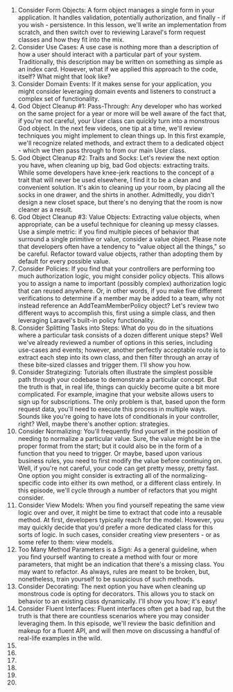 1. Consider Form Objects: A form object manages a single form in your application. It handles validation, potentially authorization, and finally - if you wish - persistence. In this lesson, we'll write an implementation from scratch, and then switch over to reviewing Laravel's form request classes and how they fit into the mix.
2. Consider Use Cases: A use case is nothing more than a description of how a user should interact with a particular part of your system. Traditionally, this description may be written on something as simple as an index card. However, what if we applied this approach to the code, itself? What might that look like?
3. Consider Domain Events: If it makes sense for your application, you might consider leveraging domain events and listeners to construct a complex set of functionality.
4. God Object Cleanup #1: Pass-Through: Any developer who has worked on the same project for a year or more will be well aware of the fact that, if you're not careful, your User class can quickly turn into a monstrous God object. In the next few videos, one tip at a time, we'll review techniques you might implement to clean things up. In this first example, we'll recognize related methods, and extract them to a dedicated object - which we then pass through to from our main User class.
5. God Object Cleanup #2: Traits and Socks: Let's review the next option you have, when cleaning up big, bad God objects: extracting traits. While some developers have knee-jerk reactions to the concept of a trait that will never be used elsewhere, I find it to be a clean and convenient solution. It's akin to cleaning up your room, by placing all the socks in one drawer, and the shirts in another. Admittedly, you didn't design a new closet space, but there's no denying that the room is now cleaner as a result.
6. God Object Cleanup #3: Value Objects: Extracting value objects, when appropriate, can be a useful technique for cleaning up messy classes. Use a simple metric: if you find multiple pieces of behavior that surround a single primitive or value, consider a value object. Please note that developers often have a tendency to "value object all the things," so be careful. Refactor toward value objects, rather than adopting them by default for every possible value.
7. Consider Policies: If you find that your controllers are performing too much authorization logic, you might consider policy objects. This allows you to assign a name to important (possibly complex) authorization logic that can reused anywhere. Or, in other words, if you make five different verifications to determine if a member may be added to a team, why not instead reference an AddTeamMemberPolicy object? Let's review two different ways to accomplish this, first using a simple class, and then leveraging Laravel's built-in policy functionality.
8. Consider Splitting Tasks into Steps: What do you do in the situations where a particular task consists of a dozen different unique steps? Well we've already reviewed a number of options in this series, including use-cases and events; however, another perfectly acceptable route is to extract each step into its own class, and then filter through an array of these bite-sized classes and trigger them. I'll show you how.
9. Consider Strategizing: Tutorials often illustrate the simplest possible path through your codebase to demonstrate a particular concept. But the truth is that, in real life, things can quickly become quite a bit more complicated. For example, imagine that your website allows users to sign up for subscriptions. The only problem is that, based upon the form request data, you'll need to execute this process in multiple ways. Sounds like you're going to have lots of conditionals in your controller, right? Well, maybe there's another option: strategies.
10. Consider Normalizing: You'll frequently find yourself in the position of needing to normalize a particular value. Sure, the value might be in the proper format from the start; but it could also be in the form of a function that you need to trigger. Or maybe, based upon various business rules, you need to first modify the value before continuing on. Well, if you're not careful, your code can get pretty messy, pretty fast. One option you might consider is extracting all of the normalizing-specific code into either its own method, or a different class entirely. In this episode, we'll cycle through a number of refactors that you might consider.
11. Consider View Models: When you find yourself repeating the same view logic over and over, it might be time to extract that code into a reusable method. At first, developers typically reach for the model. However, you may quickly decide that you'd prefer a more dedicated class for this sorts of logic. In such cases, consider creating view presenters - or as some refer to them: view models.
12. Too Many Method Parameters is a Sign: As a general guideline, when you find yourself wanting to create a method with four or more parameters, that might be an indication that there's a missing class. You may want to refactor. As always, rules are meant to be broken, but, nonetheless, train yourself to be suspicious of such methods.
13. Consider Decorating: The next option you have when cleaning up monstrous code is opting for decorators. This allows you to stack on behavior to an existing class dynamically. I'll show you how; it's easy!
14. Consider Fluent Interfaces: Fluent interfaces often get a bad rap, but the truth is that there are countless scenarios where you may consider leveraging them. In this episode, we'll review the basic definition and makeup for a fluent API, and will then move on discussing a handful of real-life examples in the wild.
15.
16.
17.
18.
19.
20.